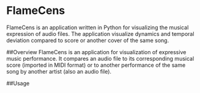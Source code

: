 # FlameCens



FlameCens is an application written in Python for visualizing the musical expression of audio files. The application visualize dynamics and temporal deviation compared to score or another cover of the same song.


##Overview
FlameCens is an application for visualization of expressive music performance. It compares an audio file to its corresponding musical score (imported in MIDI format) or to another performance of the same song by another artist (also an audio file).  


##Usage

